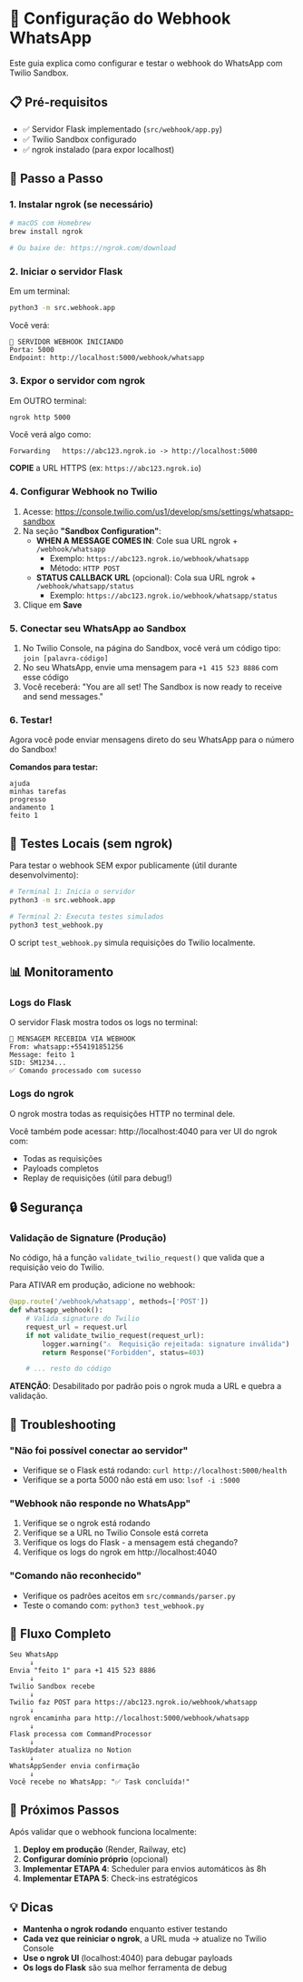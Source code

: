 # 🔗 Configuração do Webhook WhatsApp

Este guia explica como configurar e testar o webhook do WhatsApp com Twilio Sandbox.

## 📋 Pré-requisitos

- ✅ Servidor Flask implementado (`src/webhook/app.py`)
- ✅ Twilio Sandbox configurado
- ✅ ngrok instalado (para expor localhost)

## 🚀 Passo a Passo

### 1. Instalar ngrok (se necessário)

```bash
# macOS com Homebrew
brew install ngrok

# Ou baixe de: https://ngrok.com/download
```

### 2. Iniciar o servidor Flask

Em um terminal:

```bash
python3 -m src.webhook.app
```

Você verá:
```
🚀 SERVIDOR WEBHOOK INICIANDO
Porta: 5000
Endpoint: http://localhost:5000/webhook/whatsapp
```

### 3. Expor o servidor com ngrok

Em OUTRO terminal:

```bash
ngrok http 5000
```

Você verá algo como:
```
Forwarding   https://abc123.ngrok.io -> http://localhost:5000
```

**COPIE** a URL HTTPS (ex: `https://abc123.ngrok.io`)

### 4. Configurar Webhook no Twilio

1. Acesse: https://console.twilio.com/us1/develop/sms/settings/whatsapp-sandbox
2. Na seção **"Sandbox Configuration"**:
   - **WHEN A MESSAGE COMES IN**: Cole sua URL ngrok + `/webhook/whatsapp`
     - Exemplo: `https://abc123.ngrok.io/webhook/whatsapp`
     - Método: `HTTP POST`
   - **STATUS CALLBACK URL** (opcional): Cola sua URL ngrok + `/webhook/whatsapp/status`
     - Exemplo: `https://abc123.ngrok.io/webhook/whatsapp/status`
3. Clique em **Save**

### 5. Conectar seu WhatsApp ao Sandbox

1. No Twilio Console, na página do Sandbox, você verá um código tipo: `join [palavra-código]`
2. No seu WhatsApp, envie uma mensagem para `+1 415 523 8886` com esse código
3. Você receberá: "You are all set! The Sandbox is now ready to receive and send messages."

### 6. Testar!

Agora você pode enviar mensagens direto do seu WhatsApp para o número do Sandbox!

**Comandos para testar:**
```
ajuda
minhas tarefas
progresso
andamento 1
feito 1
```

## 🧪 Testes Locais (sem ngrok)

Para testar o webhook SEM expor publicamente (útil durante desenvolvimento):

```bash
# Terminal 1: Inicia o servidor
python3 -m src.webhook.app

# Terminal 2: Executa testes simulados
python3 test_webhook.py
```

O script `test_webhook.py` simula requisições do Twilio localmente.

## 📊 Monitoramento

### Logs do Flask

O servidor Flask mostra todos os logs no terminal:

```
📨 MENSAGEM RECEBIDA VIA WEBHOOK
From: whatsapp:+554191851256
Message: feito 1
SID: SM1234...
✅ Comando processado com sucesso
```

### Logs do ngrok

O ngrok mostra todas as requisições HTTP no terminal dele.

Você também pode acessar: http://localhost:4040 para ver UI do ngrok com:
- Todas as requisições
- Payloads completos
- Replay de requisições (útil para debug!)

## 🔒 Segurança

### Validação de Signature (Produção)

No código, há a função `validate_twilio_request()` que valida que a requisição veio do Twilio.

Para ATIVAR em produção, adicione no webhook:

```python
@app.route('/webhook/whatsapp', methods=['POST'])
def whatsapp_webhook():
    # Valida signature do Twilio
    request_url = request.url
    if not validate_twilio_request(request_url):
        logger.warning("⚠️  Requisição rejeitada: signature inválida")
        return Response("Forbidden", status=403)

    # ... resto do código
```

**ATENÇÃO**: Desabilitado por padrão pois o ngrok muda a URL e quebra a validação.

## 🐛 Troubleshooting

### "Não foi possível conectar ao servidor"

- Verifique se o Flask está rodando: `curl http://localhost:5000/health`
- Verifique se a porta 5000 não está em uso: `lsof -i :5000`

### "Webhook não responde no WhatsApp"

1. Verifique se o ngrok está rodando
2. Verifique se a URL no Twilio Console está correta
3. Verifique os logs do Flask - a mensagem está chegando?
4. Verifique os logs do ngrok em http://localhost:4040

### "Comando não reconhecido"

- Verifique os padrões aceitos em `src/commands/parser.py`
- Teste o comando com: `python3 test_webhook.py`

## 📱 Fluxo Completo

```
Seu WhatsApp
     ↓
Envia "feito 1" para +1 415 523 8886
     ↓
Twilio Sandbox recebe
     ↓
Twilio faz POST para https://abc123.ngrok.io/webhook/whatsapp
     ↓
ngrok encaminha para http://localhost:5000/webhook/whatsapp
     ↓
Flask processa com CommandProcessor
     ↓
TaskUpdater atualiza no Notion
     ↓
WhatsAppSender envia confirmação
     ↓
Você recebe no WhatsApp: "✅ Task concluída!"
```

## 🎯 Próximos Passos

Após validar que o webhook funciona localmente:

1. **Deploy em produção** (Render, Railway, etc)
2. **Configurar domínio próprio** (opcional)
3. **Implementar ETAPA 4**: Scheduler para envios automáticos às 8h
4. **Implementar ETAPA 5**: Check-ins estratégicos

## 💡 Dicas

- **Mantenha o ngrok rodando** enquanto estiver testando
- **Cada vez que reiniciar o ngrok**, a URL muda → atualize no Twilio Console
- **Use o ngrok UI** (localhost:4040) para debugar payloads
- **Os logs do Flask** são sua melhor ferramenta de debug
